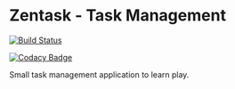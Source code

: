 # Zentask - Task Management

[![Build Status](https://travis-ci.org/rafaelgregorut/Zentask.svg?branch=master)](https://travis-ci.org/rafaelgregorut/Zentask)

[![Codacy Badge](https://api.codacy.com/project/badge/Grade/792aba361437459da886f9735556d032)](https://www.codacy.com/app/rafael-mgregorut/Zentask?utm_source=github.com&amp;utm_medium=referral&amp;utm_content=rafaelgregorut/Zentask&amp;utm_campaign=Badge_Grade)

Small task management application to learn play.